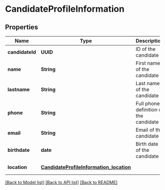 # CandidateProfileInformation
## Properties

Name | Type | Description | Notes
------------ | ------------- | ------------- | -------------
**candidateId** | **UUID** | ID of the candidate | [default to null]
**name** | **String** | First name of the candidate | [default to null]
**lastname** | **String** | Last name of the candidate | [default to null]
**phone** | **String** | Full phone definition of the candidate | [default to null]
**email** | **String** | Email of the candidate | [default to null]
**birthdate** | **date** | Birth date of the candidate | [default to null]
**location** | [**CandidateProfileInformation_location**](CandidateProfileInformation_location.md) |  | [default to null]

[[Back to Model list]](../README.md#documentation-for-models) [[Back to API list]](../README.md#documentation-for-api-endpoints) [[Back to README]](../README.md)

